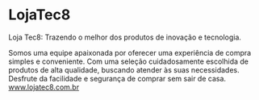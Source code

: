 # LojaTec8
Loja Tec8: Trazendo o melhor dos produtos de inovação e tecnologia.

Somos uma equipe apaixonada  por oferecer uma experiência de compra simples e conveniente. Com uma seleção cuidadosamente escolhida de produtos de alta qualidade, buscando atender às suas necessidades. Desfrute da facilidade e segurança de comprar sem sair de casa.
www.lojatec8.com.br
